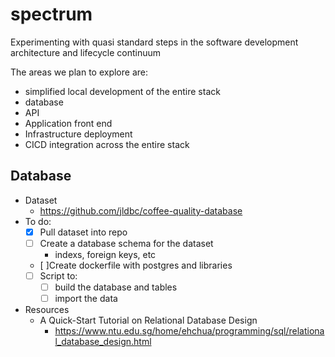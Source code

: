 # spectrum
Experimenting with quasi standard steps in the software development architecture and lifecycle continuum

The areas we plan to explore are:
- simplified local development of the entire stack
- database
- API
- Application front end
- Infrastructure deployment
- CICD integration across the entire stack


## Database
- Dataset
  - https://github.com/jldbc/coffee-quality-database
- To do:
  - [x] Pull dataset into repo
  - [ ] Create a database schema for the dataset
    - indexs, foreign keys, etc
  - [ ]Create dockerfile with postgres and libraries
  - [ ] Script to:
    - [ ] build the database and tables
    - [ ] import the data
- Resources
  - A Quick-Start Tutorial on Relational Database Design
    - https://www.ntu.edu.sg/home/ehchua/programming/sql/relational_database_design.html